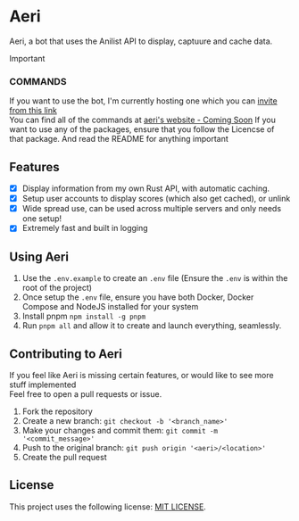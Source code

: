 # Aeri
Aeri, a bot that uses the Anilist API to display, captuure and cache data.

> [!IMPORTANT]
> ### COMMANDS
> If you want to use the bot, I'm currently hosting one which you can [invite from this link](https://discord.com/oauth2/authorize?client_id=795916241193140244)<br/>
> You can find all of the commands at [aeri's website - Coming Soon](https://ehiraa.github.io)
> If you want to use any of the packages, ensure that you follow the Licencse of that package.
> And read the README for anything important

## Features
- [x] Display information from my own Rust API, with automatic caching.
- [x] Setup user accounts to display scores (which also get cached), or unlink
- [x] Wide spread use, can be used across multiple servers and only needs one setup!
- [x] Extremely fast and built in logging

## Using Aeri

1.  Use the `.env.example` to create an `.env` file (Ensure the `.env` is within the root of the project)
2.  Once setup the `.env` file, ensure you have both Docker, Docker Compose and NodeJS installed for your system
3.  Install pnpm `npm install -g pnpm`
4.  Run `pnpm all` and allow it to create and launch everything, seamlessly.

## Contributing to Aeri
If you feel like Aeri is missing certain features, or would like to see more stuff implemented<br/>
Feel free to open a pull requests or issue.

1. Fork the repository
2. Create a new branch: `git checkout -b '<branch_name>'`
3. Make your changes and commit them: `git commit -m '<commit_message>'`
4. Push to the original branch: `git push origin '<aeri>/<location>'`
5. Create the pull request

## License
This project uses the following license: [MIT LICENSE](https://github.com/ehiraa/aeri/blob/main/LICENSE.md).
